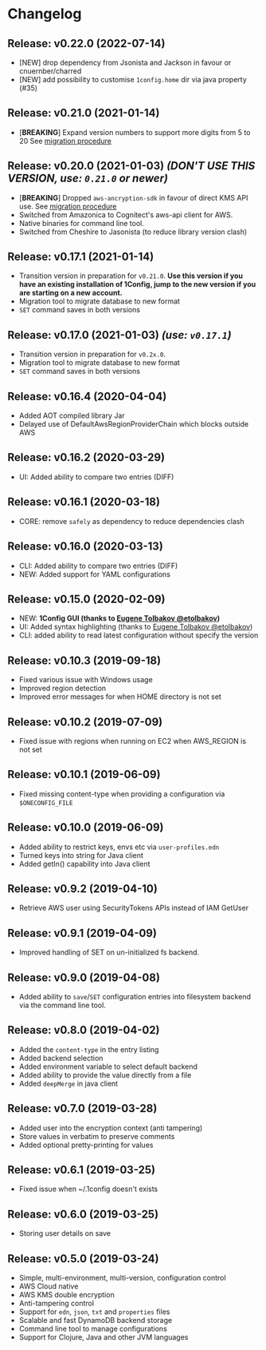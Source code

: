 # Changelog

## Release: v0.22.0 (2022-07-14)

  * [NEW] drop dependency from Jsonista and Jackson in favour or cnuernber/charred
  * [NEW] add possibility to customise `1config.home` dir via java property (#35)

## Release: v0.21.0 (2021-01-14)

  * [**BREAKING**] Expand version numbers to support more digits from 5 to 20
    See [migration procedure](https://cljdoc.org/d/com.brunobonacci/oneconfig/CURRENT/doc/user-guides/migration-procedure)

## Release: v0.20.0 (2021-01-03) *(DON'T USE THIS VERSION, use: `0.21.0` or newer)*

  * [**BREAKING**] Dropped `aws-ancryption-sdk` in favour of direct KMS API use.
    See [migration procedure](https://cljdoc.org/d/com.brunobonacci/oneconfig/CURRENT/doc/user-guides/migration-procedure)
  * Switched from Amazonica to Cognitect's aws-api client for AWS.
  * Native binaries for command line tool.
  * Switched from Cheshire to Jasonista (to reduce library version clash)

## Release: v0.17.1 (2021-01-14)

  * Transition version in preparation for `v0.21.0`. **Use this
    version if you have an existing installation of 1Config,
    jump to the new version if you are starting on a new account.**
  * Migration tool to migrate database to new format
  * `SET` command saves in both versions

## Release: v0.17.0 (2021-01-03) *(use: `v0.17.1`)*

  * Transition version in preparation for `v0.2x.0`.
  * Migration tool to migrate database to new format
  * `SET` command saves in both versions

## Release: v0.16.4 (2020-04-04)

  * Added AOT compiled library Jar
  * Delayed use of DefaultAwsRegionProviderChain which blocks outside AWS

## Release: v0.16.2 (2020-03-29)

  * UI: Added ability to compare two entries (DIFF)

## Release: v0.16.1 (2020-03-18)

  * CORE: remove `safely` as dependency to reduce dependencies clash

## Release: v0.16.0 (2020-03-13)

  * CLI: Added ability to compare two entries (DIFF)
  * NEW: Added support for YAML configurations


## Release: v0.15.0 (2020-02-09)

  * NEW: **1Config GUI (thanks to [Eugene Tolbakov @etolbakov](https://github.com/etolbakov))**
  * UI: Added syntax highlighting (thanks to [Eugene Tolbakov @etolbakov](https://github.com/etolbakov))
  * CLI: added ability to read latest configuration without specify the version

## Release: v0.10.3 (2019-09-18)

  * Fixed various issue with Windows usage
  * Improved region detection
  * Improved error messages for when HOME directory is not set

## Release: v0.10.2 (2019-07-09)

  * Fixed issue with regions when running on EC2 when AWS_REGION is not set

## Release: v0.10.1 (2019-06-09)

  * Fixed missing content-type when providing a configuration via `$ONECONFIG_FILE`

## Release: v0.10.0 (2019-06-09)

  * Added ability to restrict keys, envs etc via `user-profiles.edn`
  * Turned keys into string for Java client
  * Added getIn() capability into Java client

## Release: v0.9.2 (2019-04-10)

  * Retrieve AWS user using SecurityTokens APIs instead of IAM GetUser

## Release: v0.9.1 (2019-04-09)

  * Improved handling of SET on un-initialized fs backend.

## Release: v0.9.0 (2019-04-08)

  * Added ability to `save`/`SET` configuration entries into
    filesystem backend via the command line tool.

## Release: v0.8.0 (2019-04-02)

  * Added the `content-type` in the entry listing
  * Added backend selection
  * Added environment variable to select default backend
  * Added ability to provide the value directly from a file
  * Added `deepMerge` in java client

## Release: v0.7.0 (2019-03-28)

  * Added user into the encryption context (anti tampering)
  * Store values in verbatim to preserve comments
  * Added optional pretty-printing for values

## Release: v0.6.1 (2019-03-25)

  * Fixed issue when ~/.1config doesn't exists

## Release: v0.6.0 (2019-03-25)

  * Storing user details on save

## Release: v0.5.0 (2019-03-24)

  * Simple, multi-environment, multi-version, configuration control
  * AWS Cloud native
  * AWS KMS double encryption
  * Anti-tampering control
  * Support for `edn`,  `json`, `txt` and `properties` files
  * Scalable and fast DynamoDB backend storage
  * Command line tool to manage configurations
  * Support for Clojure, Java and other JVM languages
